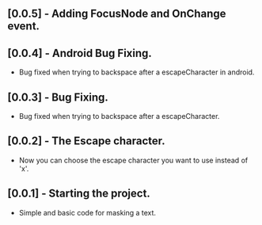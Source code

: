 ## [0.0.5] - Adding FocusNode and OnChange event.


## [0.0.4] - Android Bug Fixing.

* Bug fixed when trying to backspace after a escapeCharacter in android.

## [0.0.3] - Bug Fixing.

* Bug fixed when trying to backspace after a escapeCharacter.

## [0.0.2] - The Escape character.

* Now you can choose the escape character you want to use instead of 'x'.

## [0.0.1] - Starting the project.

* Simple and basic code for masking a text.
